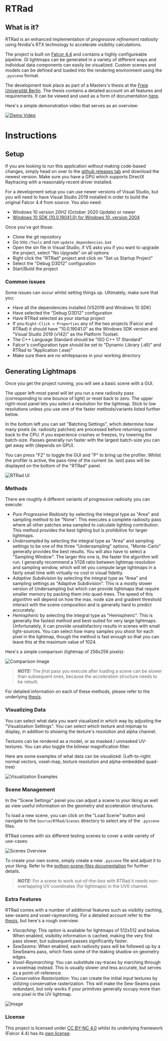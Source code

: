 # RTRad

## What is it?

RTRad is an enhanced implementation of *progressive refinement radiosity* using Nvidia's RTX technology to accelerate visibility calculations.

The project is built on [Falcor 4.4](https://github.com/NVIDIAGameWorks/Falcor/releases/tag/4.4) and contains a highly configureable pipeline.
GI lightmaps can be generated in a variety of different ways and individual data components can easily be visualized. Custom scenes and models can be defined and loaded into the rendering environment using the `.pyscene` format.

The development took place as part of a Masters's thesis at the [Freie Universität Berlin](https://www.fu-berlin.de/). The thesis contains a detailed account on all features and requirements. It can be viewed and used as a form of documentation [here](https://www.todo.com/).

Here's a simple demonstration video that serves as an overview:

[![Demo Video](https://i.imgur.com/aFJFiaD.png)](https://www.youtube.com/watch?v=84rVIG8G1Eg)

# Instructions

## Setup

If you are looking to run this application without making code-based changes, simply head on over to the [github releases tab](https://github.com/Helliaca/RTRad/releases) and download the newest version. Make sure you have a GPU which supports DirectX Raytracing with a reasonably recent driver installed.

For a development setup you can use newer versions of Visual Studio, but you will need to have Visual Studio 2019 installed in order to build the original Falcor 4.4 from source.
You also need:

- Windows 10 version 20H2 (October 2020 Update) or newer
- [Windows 10 SDK (10.0.19041.0) for Windows 10, version 2004](https://developer.microsoft.com/en-us/windows/downloads/windows-10-sdk/)

Once you've got those:
- Clone the git repository
- Go into `/Tools` and run `update_dependencies.bat`
- Open the sln file in Visual Studio, if VS asks you if you want to upgrade the project, select "No Upgrade" on all options
- Right click the "RTRad" project and click on "Set us Startup Project"
- Select the "Debug D3D12" configuration
- Start/Build the project

### Common issues

Some issues can occur whilst setting things up. Ultimately, make sure that you:

- Have all the dependencies installed (VS2019 and Windows 10 SDK)
- Have selected the "Debug D3D12" configuration
- Have RTRad selected as your startup project
- If you `Right-Click > Properties` any of the two projects (Falcor and RTRad) it should have "10.0.19041.0" as the Windows SDK version and "Visual Studio 2019 (v142)" as the Platform Toolset.
- The C++ Language Standard should be "ISO C++ 17 Standard"
- Falcor's configuration type should be set to "Dynamic Library (.dll)" and RTRad to "Application (.exe)"
- Make sure there are no whitepsaces in your working directory

## Generating Lightmaps

Once you get the project running, you will see a basic scene with a GUI.

The upper left-most panel will let you run a new radiosity pass (corresponding to one bounce of light) or reset back to zero.
The upper right-most panel lets you select a resolution for the lightmap. Stick to low resolutions unless you use one of the faster methods/variants listed further below.

In the bottom left you can set "Batching Settings", which determine how many pixels (ie. radiosity patches) are processed before returning control back to the CPU. If you experience crashes or freezes, try lowering the batch-size. Passes generally run faster with the largest batch-size you can get away with (depends on GPU).

You can press "F2" to toggle the GUI and "P" to bring up the profiler. Whilst the profiler is active, the pass-time of the current (ie. last) pass will be displayed on the bottom of the "RTRad" panel.

![RTRad UI](https://i.imgur.com/SeQu51h.jpg)

### Methods

There are roughly 4 different variants of progressive radiosity you can execute:

- *Pure Progressive Radiosity* by selecting the integral type as "Area" and sampling method to be "None". This executes a complete radiosity pass where all other patches area sampled to calculate lighting contribution. This method provides the best lighting but is prohibitive for larger lightmaps.
- *Undersampled* by selecting the integral type as "Area" and sampling settings to be one of the three "Undersampling" options, "Monte-Carlo" generally provides the best results. You will also have to select a "Sampling Window". The larger this one is, the faster the algorithm will run. I generally recommend a 1/128 ratio between lightmap resolution and sampling window, which will let you compute large lightmaps in a fairly small time with virtually no cost in visual fidelity.
- *Adaptive Subdivision* by selecting the integral type as "Area" and sampling settings as "Adaptive Subdivision". This is a mostly slower version of Undersampling but which can provide lightmaps that require smaller memory by packing them into quad-trees. The speed of this algorithm will depend on how the max. node size and gradient threshold interact with the scene composition and is generally hard to predict accurately.
- *Hemispheric* by selecting the integral type as "Hemispheric". This is generally the fastest method and best-suited for very large lightmaps. Unfortunately, it can provide unsatisfactory results in scenes with small light-sources. You can select how many samples you shoot for each pixel in the lightmap, though the method is fast enough so that you can leave this at the maximum value of 1024.

Here's a simple comparison (lightmap of 256x256 pixels):

![Comparison Image](https://i.imgur.com/x3L759V.png)

> **_NOTE:_** The *first* pass you execute after loading a scene can be slower than subsequent ones, because the acceleration structure needs to be rebuilt.

For detailed information on each of these methods, please refer to the underlying [thesis](https://www.todo.com/).

### Visualizing Data

You can select what data you want visualized in which way by adjusting the "Visualization Settings". You can select which texture and mipmap to display, in addition to showing the texture's resolution and alpha channel.

Textures can be rendered as a model, or as masked / unmasked UV-textures. You can also toggle the bilinear magnification filter.

Here are some examples of what data can be visualized: (Left-to-right: normal vectors, voxel-map, texture resolution and alpha-embedded quad-tree)

![Visualization Examples](https://i.imgur.com/e9TCewt.png)

### Scene Management

In the "Scene Settings" panel you can adjust a scene to your liking as well as view useful information on the geometry and acceleration structures.

To load a new scene, you can click on the "Load Scene" button and navigate to the `Source/RTRad/Scenes` directory to select any of the `.pyscene` files.

RTRad comes with six different testing scenes to cover a wide variety of use-cases:

![Scenes Overview](https://i.imgur.com/eGupPwt.jpg)

To create your own scene, simply create a new `.pyscene` file and adjust it to your liking. Refer to the [python-scene-files documentation](https://falcor.docsforge.com/master/usage/scenes/) for further details.

> **_NOTE:_** For a scene to work out-of-the-box with RTRad it needs non-overlapping UV coordinates (for lightmaps) in the UV0 channel.

<!---
Note: Here's an archived link to the documentation page in case it gets taken down or changes:
https://web.archive.org/web/20200924030604/https://falcor.docsforge.com/master/usage/scene-formats/
-->

### Extra Features

RTRad comes with a number of additional features such as visiblity caching, sew-seams and voxel-raymarching. For a detailed account refer to the [thesis](https://www.todo.com/), but here's a rough overview:

- *Viscaching*: This option is available for lightmaps of 512x512 and below. When enabled, visibility information is cached, making the very first pass slower, but subsequent passes significantly faster.
- *SewSeams*: When enabled, each radiosity pass will be followed up by a SewSeams pass, which fixes some of the leaking shadow on geometry edges.
- *Voxel-Raymarching*: You can substitute ray-traces by marching through a voxelmap instead. This is usually slower *and* less accurate, but serves as a point-of-reference.
- *Conservative Rasterization*: You can create the initial input textures by utilizing conservative rasterization. This will make the Sew-Seams pass redundant, but only works if your primitves generally occupy more than one pixel in the UV lightmap.

![Image](https://i.imgur.com/hB4Bq5a.jpg)

### License

This project is licensed under [CC BY-NC 4.0](https://creativecommons.org/licenses/by-nc/4.0/) whilst its underlying framework (Falcor 4.4) has its [own license](https://github.com/Helliaca/RTRad/blob/main/Source/Falcor/LICENSE.md).
